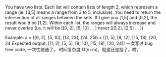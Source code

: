 You have two lists.
Each list will contain lists of length 2, which represent a range (ie. [3,5] means a range from 3 to 5, inclusive).
You need to return the intersection of all ranges between the sets. If I give you [1,5] and [0,2], the result would be [1,2].
Within each list, the ranges will always increase and never overlap (i.e. it will be [[0, 2], [5, 10] ... ] never [[0,2], [2,5] ... ])

Example:
a = [[0, 2], [5, 10], [13, 23], [24, 25b = [[1, 5], [8, 12], [15, 18], [20, 24
Expected output: [[1, 2], [5, 5], [8, 10], [15, 18], [20, 24]]
一次写过 bug free code, 一次性跑通了， 时间复杂度 O(n+m)，就这还是挂了。哎。
